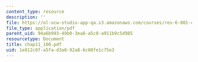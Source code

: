```yaml
---
content_type: resource
description: ''
file: https://ol-ocw-studio-app-qa.s3.amazonaws.com/courses/res-6-001-continuum-electromechanics-spring-2009/1e812c8fa5fad3a092a86c08fe1c75e3_chap11_100.pdf
file_type: application/pdf
parent_uid: 94a6b993-49b0-3ea8-a5c0-a911b9c5d985
resourcetype: Document
title: chap11_100.pdf
uid: 1e812c8f-a5fa-d3a0-92a8-6c08fe1c75e3
---
```

